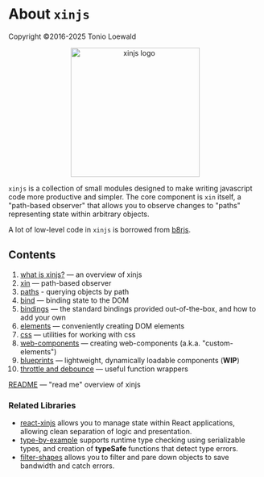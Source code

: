 # About `xinjs`

Copyright ©2016-2025 Tonio Loewald

<div style="text-align: center">
  <a href="https://xinjs.net">
    <img style="width: 256px; max-width: 80%" alt="xinjs logo" src="https://xinjs.net/xinjs-logo.svg">
  </a>
</div>

`xinjs` is a collection of small modules designed to make writing javascript
code more productive and simpler. The core component is `xin` itself, a
"path-based observer" that allows you to observe changes to "paths" representing
state within arbitrary objects.

A lot of low-level code in `xinjs` is borrowed from [b8rjs](https://b8rjs.com).

## Contents

1. [what is xinjs?](what-is-xinjs.md) — an overview of xinjs
2. [xin](xin.md) — path-based observer
3. [paths](by-path.md) - querying objects by path
4. [bind](bind.md) — binding state to the DOM
5. [bindings](bindings.md) — the standard bindings provided out-of-the-box, and how to add your own
6. [elements](elements.md) — conveniently creating DOM elements
7. [css](css.md) — utilities for working with css
8. [web-components](web-components.md) — creating web-components (a.k.a. "custom-elements")
9. [blueprints](blueprints.md) — lightweight, dynamically loadable components (**WIP**)
10. [throttle and debounce](throttle.md) — useful function wrappers

[README](../README.md) — "read me" overview of xinjs

### Related Libraries
- [react-xinjs](https://www.npmjs.com/package/react-xinjs) allows you to manage state within
  React applications, allowing clean separation of logic and presentation.
- [type-by-example](https://www.npmjs.com/package/type-by-example) supports runtime type
  checking using serializable types, and creation of **typeSafe** functions that detect
  type errors.
- [filter-shapes](https://www.npmjs.com/package/filter-shapes) allows you to filter and
  pare down objects to save bandwidth and catch errors.
